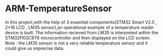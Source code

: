 # ARM-TemperatureSensor
In this project,with the help of 3 essential components(STM32 Smart V2.0 , 2*16 LCD , LM35 sensor),an operational example of a temperature reader device is built.
The information recieved from LM35 is interpreted within the STM32f103C8T6 microcontroller and then displayed on the LCD screen.
Note : the LM35 sensor is not a very reliable temperature sensor and it could give us imprecise data.
